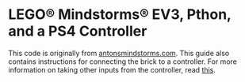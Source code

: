 # LEGO® Mindstorms® EV3, Pthon, and a PS4 Controller
This code is originally from [antonsmindstorms.com](https://www.antonsmindstorms.com/2020/02/14/how-to-connect-a-ps4-dualshock-4-controller-to-your-mindstorms-ev3-brick-with-bluetooth/).
This guide also contains instructions for connecting the brick to a controller.
For more information on taking other inputs from the controller, read [this](https://github.com/codeadamca/ev3-python-ps4).
